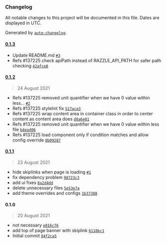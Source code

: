 ### Changelog

All notable changes to this project will be documented in this file. Dates are displayed in UTC.

Generated by [`auto-changelog`](https://github.com/CookPete/auto-changelog).

#### [0.1.3](https://github.com/eea/volto-staging-banner/compare/0.1.2...0.1.3)

- Update README.md [`#3`](https://github.com/eea/volto-staging-banner/pull/3)
- Refs #137225 check apiPath instead of RAZZLE_API_PATH for safer path checking [`42afce8`](https://github.com/eea/volto-staging-banner/commit/42afce8e9e0652cf4b970a4d6261ebdba3e82aef)

#### [0.1.2](https://github.com/eea/volto-staging-banner/compare/0.1.1...0.1.2)

> 24 August 2021

- Refs #137225 removed unit quantifier when we have 0 value within less… [`#2`](https://github.com/eea/volto-staging-banner/pull/2)
- Refs #137225 stylelint fix [`517ace3`](https://github.com/eea/volto-staging-banner/commit/517ace38aabfa418779462175c5d60785da3ce72)
- Refs #137225 wrap content area in container class in order to center content as content area does [`d8a6e01`](https://github.com/eea/volto-staging-banner/commit/d8a6e01b2a65226c127f9cf419b42b6b97844610)
- Refs #137225 removed unit quantifier when we have 0 value within less file [`b4ead06`](https://github.com/eea/volto-staging-banner/commit/b4ead0605045a0413b986d5215588f35a0aa5395)
- Refs #137225 load component only if condition matches and allow config override [`0b09287`](https://github.com/eea/volto-staging-banner/commit/0b09287dcb1f21b6c58ff4e9d2de2d5d58c31044)

#### [0.1.1](https://github.com/eea/volto-staging-banner/compare/0.1.0...0.1.1)

> 23 August 2021

- hide skiplinks when page is loading [`#1`](https://github.com/eea/volto-staging-banner/pull/1)
- fix dependency problem [`98723c3`](https://github.com/eea/volto-staging-banner/commit/98723c3575857a5bab879a9eb83e7e8ef2bae4de)
- add ui fixes [`8a2d4dd`](https://github.com/eea/volto-staging-banner/commit/8a2d4dda78a8b94d383a9574cf048d475c41a48d)
- delete unnecessary files [`5e53e7a`](https://github.com/eea/volto-staging-banner/commit/5e53e7af7be146056bdb8ce83a469db73e75e85e)
- add theme overrides and configs [`1b37388`](https://github.com/eea/volto-staging-banner/commit/1b373881cf55cd8a57c343c4d93362eba80ca314)

#### 0.1.0

> 20 August 2021

- not necessary [`e016c76`](https://github.com/eea/volto-staging-banner/commit/e016c765e784fc8941889db46965fdd61ccdcdcd)
- add top of page banner with skiplink [`6118bc1`](https://github.com/eea/volto-staging-banner/commit/6118bc187bb6b68b93cd916113e80fb9c38efc6c)
- Initial commit [`84f2ca5`](https://github.com/eea/volto-staging-banner/commit/84f2ca539a26ff29355b73c8ca99635833651d27)
